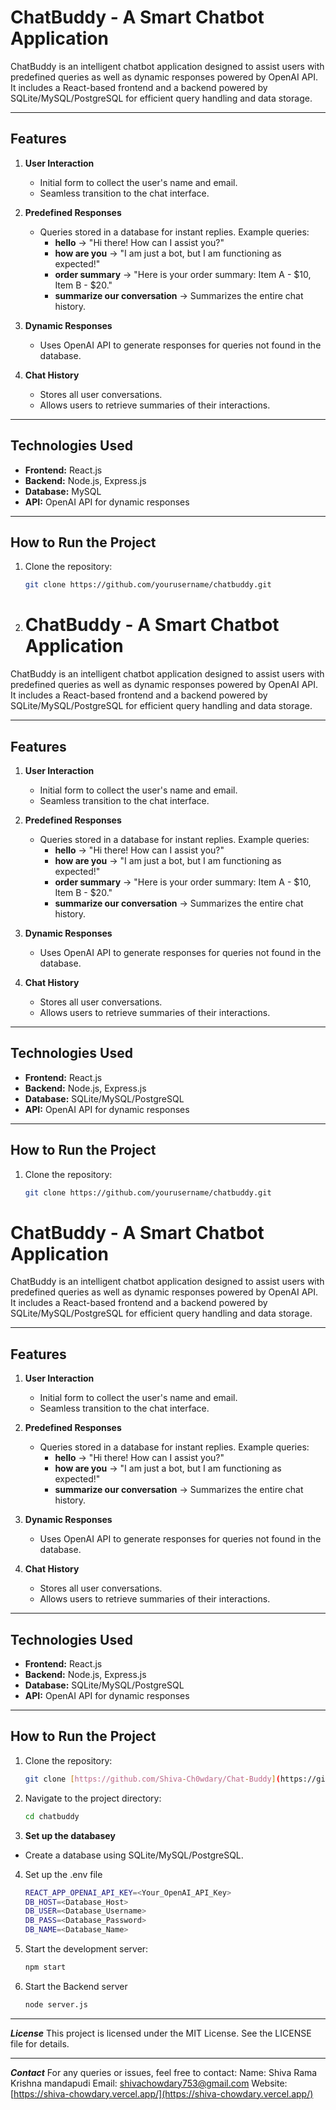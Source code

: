 # ChatBuddy - A Smart Chatbot Application

ChatBuddy is an intelligent chatbot application designed to assist users with predefined queries as well as dynamic responses powered by OpenAI API. It includes a React-based frontend and a backend powered by SQLite/MySQL/PostgreSQL for efficient query handling and data storage.

---

## Features
1. **User Interaction**
   - Initial form to collect the user's name and email.
   - Seamless transition to the chat interface.

2. **Predefined Responses**
   - Queries stored in a database for instant replies. Example queries:
     - **hello** → "Hi there! How can I assist you?"
     - **how are you** → "I am just a bot, but I am functioning as expected!"
     - **order summary** → "Here is your order summary: Item A - $10, Item B - $20."
     - **summarize our conversation** → Summarizes the entire chat history.

3. **Dynamic Responses**
   - Uses OpenAI API to generate responses for queries not found in the database.

4. **Chat History**
   - Stores all user conversations.
   - Allows users to retrieve summaries of their interactions.

---

## Technologies Used
- **Frontend:** React.js
- **Backend:** Node.js, Express.js
- **Database:** MySQL
- **API:** OpenAI API for dynamic responses

---

## How to Run the Project
1. Clone the repository:
   ```bash
   git clone https://github.com/yourusername/chatbuddy.git
2. # ChatBuddy - A Smart Chatbot Application

ChatBuddy is an intelligent chatbot application designed to assist users with predefined queries as well as dynamic responses powered by OpenAI API. It includes a React-based frontend and a backend powered by SQLite/MySQL/PostgreSQL for efficient query handling and data storage.

---

## Features
1. **User Interaction**
   - Initial form to collect the user's name and email.
   - Seamless transition to the chat interface.

2. **Predefined Responses**
   - Queries stored in a database for instant replies. Example queries:
     - **hello** → "Hi there! How can I assist you?"
     - **how are you** → "I am just a bot, but I am functioning as expected!"
     - **order summary** → "Here is your order summary: Item A - $10, Item B - $20."
     - **summarize our conversation** → Summarizes the entire chat history.

3. **Dynamic Responses**
   - Uses OpenAI API to generate responses for queries not found in the database.

4. **Chat History**
   - Stores all user conversations.
   - Allows users to retrieve summaries of their interactions.

---

## Technologies Used
- **Frontend:** React.js
- **Backend:** Node.js, Express.js
- **Database:** SQLite/MySQL/PostgreSQL
- **API:** OpenAI API for dynamic responses

---

## How to Run the Project
1. Clone the repository:
   ```bash
   git clone https://github.com/yourusername/chatbuddy.git
# ChatBuddy - A Smart Chatbot Application

ChatBuddy is an intelligent chatbot application designed to assist users with predefined queries as well as dynamic responses powered by OpenAI API. It includes a React-based frontend and a backend powered by SQLite/MySQL/PostgreSQL for efficient query handling and data storage.

---

## Features
1. **User Interaction**
   - Initial form to collect the user's name and email.
   - Seamless transition to the chat interface.

2. **Predefined Responses**
   - Queries stored in a database for instant replies. Example queries:
     - **hello** → "Hi there! How can I assist you?"
     - **how are you** → "I am just a bot, but I am functioning as expected!"
     - **summarize our conversation** → Summarizes the entire chat history.

3. **Dynamic Responses**
   - Uses OpenAI API to generate responses for queries not found in the database.

4. **Chat History**
   - Stores all user conversations.
   - Allows users to retrieve summaries of their interactions.

---

## Technologies Used
- **Frontend:** React.js
- **Backend:** Node.js, Express.js
- **Database:** SQLite/MySQL/PostgreSQL
- **API:** OpenAI API for dynamic responses

---

## How to Run the Project
1. Clone the repository:
   ```bash
   git clone [https://github.com/Shiva-Ch0wdary/Chat-Buddy](https://github.com/Shiva-Ch0wdary/Chat-Buddy)
   
2. Navigate to the project directory:
   ```bash
   cd chatbuddy
3.  **Set up the databasey**
   - Create a database using SQLite/MySQL/PostgreSQL.
     
4. Set up the .env file
   ```bash
   REACT_APP_OPENAI_API_KEY=<Your_OpenAI_API_Key>
   DB_HOST=<Database_Host>
   DB_USER=<Database_Username>
   DB_PASS=<Database_Password>
   DB_NAME=<Database_Name>

6. Start the development server:
   ```bash
   npm start
7. Start the Backend server
   ```bash
   node server.js

---

***License***
This project is licensed under the MIT License. See the LICENSE file for details.

---

***Contact***
For any queries or issues, feel free to contact:
Name: Shiva Rama Krishna mandapudi
Email: shivachowdary753@gmail.com
Website: [https://shiva-chowdary.vercel.app/](https://shiva-chowdary.vercel.app/)


   
